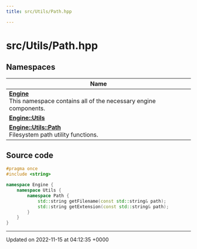 ```yaml
---
title: src/Utils/Path.hpp

---
```


# src/Utils/Path.hpp



## Namespaces

| Name           |
| -------------- |
| **[Engine](/namespaces/namespaceEngine.md)** <br>This namespace contains all of the necessary engine components.  |
| **[Engine::Utils](/namespaces/namespaceEngine_1_1Utils.md)**  |
| **[Engine::Utils::Path](/namespaces/namespaceEngine_1_1Utils_1_1Path.md)** <br>Filesystem path utility functions.  |




## Source code

```cpp
#pragma once
#include <string>

namespace Engine {
    namespace Utils {
        namespace Path {
            std::string getFilename(const std::string& path);
            std::string getExtension(const std::string& path);
        }
    }
}
```


-------------------------------

Updated on 2022-11-15 at 04:12:35 +0000
